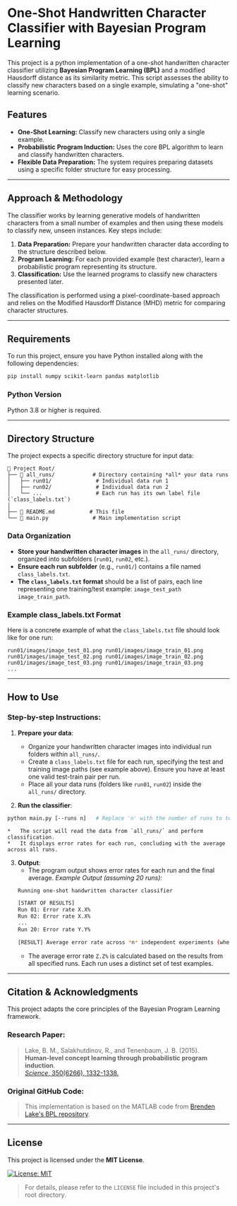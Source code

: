 # One-Shot Handwritten Character Classifier with Bayesian Program Learning

This project is a python implementation of a one-shot handwritten character classifier utilizing **Bayesian Program Learning (BPL)** and a modified Hausdorff distance as its similarity metric. This script assesses the ability to classify new characters based on a single example, simulating a "one-shot" learning scenario.

## Features

*   **One-Shot Learning:** Classify new characters using only a single example.
*   **Probabilistic Program Induction:** Uses the core BPL algorithm to learn and classify handwritten characters.
*   **Flexible Data Preparation:** The system requires preparing datasets using a specific folder structure for easy processing.

---

## Approach & Methodology

The classifier works by learning generative models of handwritten characters from a small number of examples and then using these models to classify new, unseen instances. Key steps include:

1.  **Data Preparation:** Prepare your handwritten character data according to the structure described below.
2.  **Program Learning:** For each provided example (test character), learn a probabilistic program representing its structure.
3.  **Classification:** Use the learned programs to classify new characters presented later.

The classification is performed using a pixel-coordinate-based approach and relies on the Modified Hausdorff Distance (MHD) metric for comparing character structures.

---

## Requirements

To run this project, ensure you have Python installed along with the following dependencies:

```bash
pip install numpy scikit-learn pandas matplotlib
```

### Python Version

Python 3.8 or higher is required.

---

## Directory Structure

The project expects a specific directory structure for input data:

```
📂 Project Root/
├── 📁 all_runs/            # Directory containing *all* your data runs
│   ├── run01/              # Individual data run 1
│   ├── run02/              # Individual data run 2
│   └── ...                 # Each run has its own label file (`class_labels.txt`)
│
├── 📄 README.md           # This file
└── 📘 main.py              # Main implementation script
```

### Data Organization

*   **Store your handwritten character images** in the `all_runs/` directory, organized into subfolders (`run01`, `run02`, etc.).
*   **Ensure each run subfolder** (e.g., `run01/`) contains a file named `class_labels.txt`.
*   **The `class_labels.txt` format** should be a list of pairs, each line representing one training/test example: `image_test_path image_train_path`.

### Example class_labels.txt Format

Here is a concrete example of what the `class_labels.txt` file should look like for one run:

```text
run01/images/image_test_01.png run01/images/image_train_01.png
run01/images/image_test_02.png run01/images/image_train_02.png
run01/images/image_test_03.png run01/images/image_train_03.png
...
```

---

## How to Use

### Step-by-step Instructions:

1.  **Prepare your data**:
    *   Organize your handwritten character images into individual run folders within `all_runs/`.
    *   Create a `class_labels.txt` file for each run, specifying the test and training image paths (see example above). Ensure you have at least one valid test-train pair per run.
    *   Place all your data runs (folders like `run01`, `run02`) inside the `all_runs/` directory.

2.  **Run the classifier**:

```bash
python main.py [--runs n]   # Replace 'n' with the number of runs to test (default is 20)
```

    *   The script will read the data from `all_runs/` and perform classification.
    *   It displays error rates for each run, concluding with the average across all runs.

3.  **Output**:
    *   The program output shows error rates for each run and the final average.
        *Example Output (assuming 20 runs):*
    ```bash
    Running one-shot handwritten character classifier
    
    [START OF RESULTS]
    Run 01: Error rate X.X%
    Run 02: Error rate X.X%
    ...
    Run 20: Error rate Y.Y%
    
    [RESULT] Average error rate across *n* independent experiments (where n is the number of runs): Z.Z%
    ```
    *   The average error rate `Z.Z%` is calculated based on the results from all specified runs. Each run uses a distinct set of test examples.

---

## Citation & Acknowledgments

This project adapts the core principles of the Bayesian Program Learning framework.

### Research Paper:

> Lake, B. M., Salakhutdinov, R., and Tenenbaum, J. B. (2015).  
> **Human-level concept learning through probabilistic program induction**.  
> [*Science*, 350(6266), 1332-1338.](https://www.science.org/doi/abs/10.1126/science.aab3050)

### Original GitHub Code:

> This implementation is based on the MATLAB code from [Brenden Lake's BPL repository](https://github.com/brendenlake/BPL).

---

## License

This project is licensed under the **MIT License**.

[![License: MIT](https://img.shields.io/badge/License-MIT-yellow.svg)](https://opensource.org/licenses/MIT)

> For details, please refer to the `LICENSE` file included in this project's root directory.
